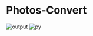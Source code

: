 # Photos-Convert

![output](https://user-images.githubusercontent.com/55847412/126196729-29a1e980-a290-4fe5-8aac-ee1dedb7e87b.png)
![py](https://user-images.githubusercontent.com/55847412/126196739-3e4a0c23-709f-4c93-a0ae-2954592a7aa4.png)
